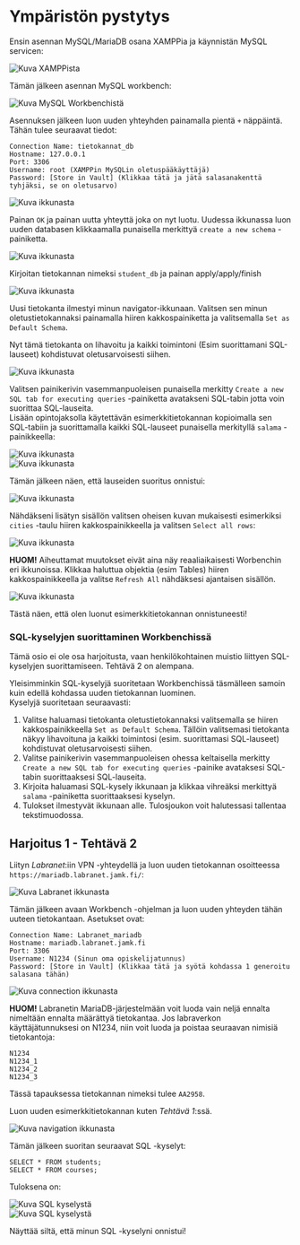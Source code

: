 # Ympäristön pystytys

Ensin asennan MySQL/MariaDB osana XAMPPia ja käynnistän MySQL servicen:  

![Kuva XAMPPista](Harjoitus1/1_xammp.JPG)  

Tämän jälkeen asennan MySQL workbench:  

![Kuva MySQL Workbenchistä](Harjoitus1/2_mysql_workbench.JPG)  

Asennuksen jälkeen luon uuden yhteyhden painamalla pientä `+` näppäintä. Tähän tulee seuraavat tiedot:  

```
Connection Name: tietokannat_db
Hostname: 127.0.0.1
Port: 3306
Username: root (XAMPPin MySQLin oletuspääkäyttäjä)
Password: [Store in Vault] (Klikkaa tätä ja jätä salasanakenttä tyhjäksi, se on oletusarvo)
```  

![Kuva ikkunasta](Harjoitus1/3_mysql_connection.JPG)  

Painan `OK` ja painan uutta yhteyttä joka on nyt luotu. Uudessa ikkunassa luon uuden databasen klikkaamalla punaisella merkittyä `create a new schema` -painiketta.  

![Kuva ikkunasta](Harjoitus1/4_db_create.JPG)  

Kirjoitan tietokannan nimeksi `student_db` ja painan apply/apply/finish  

![Kuva ikkunasta](Harjoitus1/5_student_db.JPG)  

Uusi tietokanta ilmestyi minun navigator-ikkunaan. Valitsen sen minun oletustietokannaksi painamalla hiiren kakkospainiketta ja valitsemalla `Set as Default Schema`.  

Nyt tämä tietokanta on lihavoitu ja kaikki toimintoni (Esim suorittamani SQL-lauseet) kohdistuvat oletusarvoisesti siihen.  

![Kuva ikkunasta](Harjoitus1/6_navigator.JPG)  

Valitsen painikerivin vasemmanpuoleisen punaisella merkitty `Create a new SQL tab for executing queries` -painiketta avatakseni SQL-tabin jotta voin suorittaa SQL-lauseita.  
Lisään opintojaksolla käytettävän esimerkkitietokannan kopioimalla sen SQL-tabiin ja suorittamalla kaikki SQL-lauseet punaisella merkityllä `salama` -painikkeella:  

![Kuva ikkunasta](Harjoitus1/7_sql.JPG)  
![Kuva ikkunasta](Harjoitus1/8_sql_salama.JPG)  

Tämän jälkeen näen, että lauseiden suoritus onnistui:  

![Kuva ikkunasta](Harjoitus1/9_success.JPG)  

Nähdäkseni lisätyn sisällön valitsen oheisen kuvan mukaisesti esimerkiksi `cities` -taulu hiiren kakkospainikkeella ja valitsen `Select all rows`:  

![Kuva ikkunasta](Harjoitus1/10_show_rows.JPG)  

**HUOM!** Aiheuttamat muutokset eivät aina näy reaaliaikaisesti Worbenchin eri ikkunoissa. Klikkaa haluttua objektia (esim Tables) hiiren kakkospainikkeella ja valitse `Refresh All` nähdäksesi ajantaisen sisällön.  

![Kuva ikkunasta](Harjoitus1/11_result.JPG)  

Tästä näen, että olen luonut esimerkkitietokannan onnistuneesti!  

### SQL-kyselyjen suorittaminen Workbenchissä

Tämä osio ei ole osa harjoitusta, vaan henkilökohtainen muistio liittyen SQL-kyselyjen suorittamiseen. Tehtävä 2 on alempana.  

Yleisimminkin SQL-kyselyjä suoritetaan Workbenchissä täsmälleen samoin kuin edellä kohdassa uuden tietokannan luominen.  
Kyselyjä suoritetaan seuraavasti:  

1. Valitse haluamasi tietokanta oletustietokannaksi valitsemalla se hiiren kakkospainikkeella `Set as Default Schema`. Tällöin valitsemasi tietokanta näkyy lihavoituna ja kaikki toimintosi (esim. suorittamasi SQL-lauseet) kohdistuvat oletusarvoisesti siihen.  
2. Valitse painikerivin vasemmanpuoleisen ohessa keltaisella merkitty `Create a new SQL tab for executing queries` -painike avataksesi SQL-tabin suorittaaksesi SQL-lauseita.  
3. Kirjoita haluamasi SQL-kysely ikkunaan ja klikkaa vihreäksi merkittyä `salama` -painiketta suorittaaksesi kyselyn.  
4. Tulokset ilmestyvät ikkunaan alle. Tulosjoukon voit halutessasi tallentaa tekstimuodossa.

## Harjoitus 1 - Tehtävä 2

Liityn *Labranet*:iin VPN -yhteydellä ja luon uuden tietokannan osoitteessa `https://mariadb.labranet.jamk.fi/`:  

![Kuva Labranet ikkunasta](Harjoitus1/12_labranet.JPG)  

Tämän jälkeen avaan Workbench -ohjelman ja luon uuden yhteyden tähän uuteen tietokantaan. Asetukset ovat:  

```
Connection Name: Labranet_mariadb
Hostname: mariadb.labranet.jamk.fi
Port: 3306
Username: N1234 (Sinun oma opiskelijatunnus)
Password: [Store in Vault] (Klikkaa tätä ja syötä kohdassa 1 generoitu salasana tähän)
```  

![Kuva connection ikkunasta](Harjoitus1/13_labranet_connection.JPG)  

**HUOM!** Labranetin MariaDB-järjestelmään voit luoda vain neljä ennalta nimeltään ennalta määrättyä tietokantaa. Jos labraverkon käyttäjätunnuksesi on N1234, niin voit luoda ja poistaa seuraavan nimisiä tietokantoja:  

```
N1234
N1234_1
N1234_2
N1234_3
```  

Tässä tapauksessa tietokannan nimeksi tulee `AA2958`.  

Luon uuden esimerkkitietokannan kuten *Tehtävä 1*:ssä.  

![Kuva navigation ikkunasta](Harjoitus1/14_new_db.JPG)  

Tämän jälkeen suoritan seuraavat SQL -kyselyt:  

```
SELECT * FROM students;
SELECT * FROM courses;
```  

Tuloksena on:  

![Kuva SQL kyselystä](Harjoitus1/15_students.JPG)  
![Kuva SQL kyselystä](Harjoitus1/16_courses.JPG)  

Näyttää siltä, että minun SQL -kyselyni onnistui!



